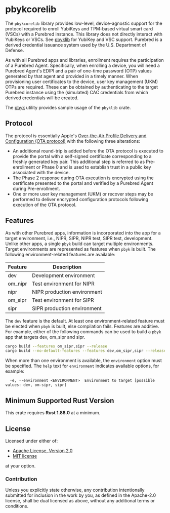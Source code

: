 # pbykcorelib

The `pbykcorelib` library provides low-level, device-agnostic support for the protocol required to enroll YubiKeys and
TPM-based virtual smart card (VSCs) with a Purebred instance. This library does not directly interact with YubiKeys or
VSCs. See [pbyklib](../pbyklib/index.html) for YubiKey and VSC support. Purebred is a derived credential issuance system
used by the U.S. Department of Defense. 

As with all Purebred apps and libraries, enrollment requires the participation of a Purebred Agent. Specifically, when enrolling
a device, you will need a Purebred Agent's EDIPI and a pair of one-time password (OTP) values generated by that agent and
provided in a timely manner. When provisioning user certificates to the device, user key management (UKM) OTPs are required. 
These can be obtained by authenticating to the target Purebred instance using the (simulated) CAC credentials from which 
derived credentials will be created.

The [pbyk](../pbyk/index.html) utility provides sample usage of the `pbyklib` crate.

## Protocol

The protocol is essentially Apple's [Over-the-Air Profile Delivery and Configuration (OTA protocol)](https://developer.apple.com/library/archive/documentation/NetworkingInternet/Conceptual/iPhoneOTAConfiguration/OTASecurity/OTASecurity.html)
with the following three alterations:

- An additional round-trip is added before the OTA protocol is executed to provide the portal with a self-signed certificate corresponding to a freshly generated key pair. This additional step is referred to as Pre-enrollment or Phase 0 and is used to establish trust in a public key associated with the device.
- The Phase 2 response during OTA execution is encrypted using the certificate presented to the portal and verified by a Purebred Agent during Pre-enrollment.
- One or more user key management (UKM) or recover steps may be performed to deliver encrypted configuration protocols following execution of the OTA protocol.

## Features

As with other Purebred apps, information is incorporated into the app for a target environment, i.e., NIPR, SIPR, NIPR test, SIPR test, development.
Unlike other apps, a single `pbyk` build can target multiple environments. Target environments are represented as features
when `pbyk` is built. The following environment-related features are available:

| Feature | Description                 |
|---------|-----------------------------|
| dev     | Development environment     |
| om_nipr | Test environment for NIPR   |
| nipr    | NIPR production environment |
| om_sipr | Test environment for SIPR   |
| sipr    | SIPR production environment |

The `dev` feature is the default. At least one environment-related feature must be elected when `pbyk` is built, else compilation fails.
Features are additive. For example, either of the following commands can be used to build a `pbyk` app that targets dev, om_sipr and sipr.
```bash
cargo build --features om_sipr,sipr --release
cargo build --no-default-features --features dev,om_sipr,sipr --release
```
When more than one environment is available, the `environment` option must be specified. The `help` text for `environment` indicates available options, for example:
```text
  -e, --environment <ENVIRONMENT>  Environment to target [possible values: dev, om-sipr, sipr]
```

## Minimum Supported Rust Version

This crate requires **Rust 1.88.0** at a minimum.

## License

Licensed under either of:

- [Apache License, Version 2.0](http://www.apache.org/licenses/LICENSE-2.0)
- [MIT license](http://opensource.org/licenses/MIT)

at your option.

### Contribution

Unless you explicitly state otherwise, any contribution intentionally submitted
for inclusion in the work by you, as defined in the Apache-2.0 license, shall be
dual licensed as above, without any additional terms or conditions.
